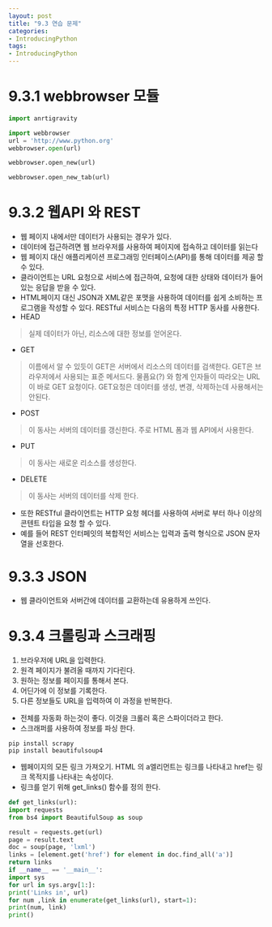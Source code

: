 ```yaml
---
layout: post
title: "9.3 연습 문제"
categories:
- IntroducingPython
tags:
- IntroducingPython
---
```


# 9.3.1 webbrowser 모듈
```python
import anrtigravity
```
```python
import webbrowser
url = 'http://www.python.org'
webbrowser.open(url)
```
```python
webbrowser.open_new(url)
```
```python
webbrowser.open_new_tab(url)
```
# 9.3.2 웹API 와 REST
* 웹 페이지 내에서만 데이터가 사용되는 경우가 있다.
* 데이터에 접근하려면 웹 브라우저를 사용하여 페이지에 접속하고 데이터를 읽는다
* 웹 페이지 대신 애플리케이션 프로그래밍 인터페이스(API)를 통해 데이터를 제공 할 수 있다.
* 클라이언트는 URL 요청으로 서비스에 접근하여, 요청에 대한 상태와 데이터가 들어 있는 응답을 받을 수 있다.
* HTML페이지 대신 JSON과 XML같은 포맷을 사용하여 데이터를 쉽게 소비하는 프로그램을 작성할 수 있다.
RESTful 서비스는 다음의 특정 HTTP 동사를 사용한다.
* HEAD
> 실제 데이터가 아닌, 리소스에 대한 정보를 얻어온다.
* GET
> 이름에서 알 수 있듯이 GET은 서버에서 리소스의 데이터를 검색한다. GET은 브라우저에서 사용되는 표준 메서드다.
물픔요(?) 와 함계 인자들이 따라오는 URL이 바로 GET 요청이다. GET요청은 데이터를 생성, 변경, 삭제하는데 사용해서는 안된다.
* POST
> 이 동사는 서버의 데이터를 갱신한다. 주로 HTML 폼과 웹 API에서 사용한다.
* PUT
> 이 동사는 새로운 리소스를 생성한다.
* DELETE
> 이 동사는 서버의 데이터를 삭제 한다.
* 또한 RESTful 클라이언트는 HTTP 요청 헤더를 사용하여 서버로 부터 하나 이상의 콘텐트 타입을 요청 할 수 있다.
* 예를 들어 REST 인터페잇의 복합적인 서비스는 입력과 출력 형식으로 JSON 문자열을 선호한다.
# 9.3.3 JSON
* 웹 클라이언트와 서버간에 데이터를 교환하는데 유용하게 쓰인다.
# 9.3.4 크롤링과 스크래핑
1. 브라우저에 URL을 입력한다.
2. 원격 페이지가 불려올 때까지 기다린다.
3. 원하는 정보를 페이지를 통해서 본다.
4. 어딘가에 이 정보를 기록한다.
5. 다른 정보들도 URL을 입력하여 이 과정을 반복한다.
* 전체를 자동화 하는것이 좋다. 이것을 크롤러 혹은 스파이더라고 한다.
* 스크래퍼를 사용하여 정보를 파싱 한다.
```
pip install scrapy
pip install beautifulsoup4
```
* 웹페이지의 모든 링크 가져오기. HTML 의 a엘리먼트는 링크를 나타내고 href는 링크 목적지를 나타내는 속성이다.
* 링크를 얻기 위해 get_links() 함수를 정의 한다.

```python
def get_links(url):
import requests
from bs4 import BeautifulSoup as soup

result = requests.get(url)
page = result.text
doc = soup(page, 'lxml')
links = [element.get('href') for element in doc.find_all('a')]
return links
if __name__ == '__main__':
import sys
for url in sys.argv[1:]:
print('Links in', url)
for num ,link in enumerate(get_links(url), start=1):
print(num, link)
print()
```
